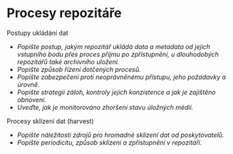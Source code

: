 
# Procesy repozitáře

Postupy ukládání dat
- *Popište postup, jakým repozitář ukládá data a metadata od jejich vstupního bodu přes proces příjmu po zpřístupnění, u dlouhodobých repozitářů také archivního uložení.*
- *Popište způsob řízení dotčených procesů.*
- *Popište zabezpečení proti neoprávněnému přístupu, jeho požadavky a úrovně.*
- *Popište strategii záloh, kontroly jejich konzistence a jak je zajištěno obnovení.*
- *Uveďte, jak je monitorováno zhoršení stavu úložných médií.*
  
Procesy sklízení dat (harvest)
- *Popište náležitosti zdrojů pro hromadné sklízení dat od poskytovatelů.*
- *Popište periodicitu, způsob sklízení a zpřístupnění v repozitáři.*
